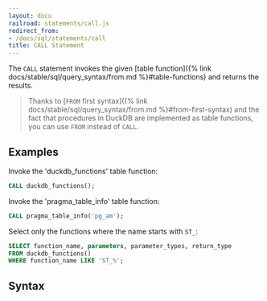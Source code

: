 ```yaml
---
layout: docu
railroad: statements/call.js
redirect_from:
- /docs/sql/statements/call
title: CALL Statement
---
```


The `CALL` statement invokes the given [table function]({% link docs/stable/sql/query_syntax/from.md %}#table-functions) and returns the results. 

> Thanks to [`FROM` first syntax]({% link docs/stable/sql/query_syntax/from.md %}#from-first-syntax) and the fact that procedures in DuckDB are implemented as table functions, you can use `FROM` instead of `CALL`.

## Examples

Invoke the 'duckdb_functions' table function:

```sql
CALL duckdb_functions();
```

Invoke the 'pragma_table_info' table function:

```sql
CALL pragma_table_info('pg_am');
```

Select only the functions where the name starts with `ST_`:

```sql
SELECT function_name, parameters, parameter_types, return_type
FROM duckdb_functions()
WHERE function_name LIKE 'ST_%';
```

## Syntax

<div id="rrdiagram1"></div>
